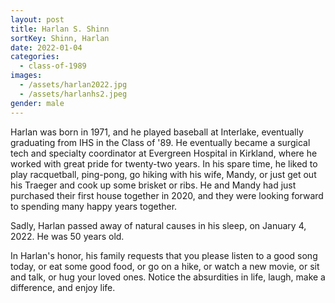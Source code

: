 ```yaml
---
layout: post
title: Harlan S. Shinn
sortKey: Shinn, Harlan
date: 2022-01-04
categories:
  - class-of-1989
images:
  - /assets/harlan2022.jpg
  - /assets/harlanhs2.jpeg
gender: male
---
```


Harlan was born in 1971, and he played baseball at Interlake, eventually graduating from IHS in the Class of '89. He eventually became a surgical tech and specialty coordinator at Evergreen Hospital in Kirkland, where he worked with great pride for twenty-two years. In his spare time, he liked to play racquetball, ping-pong, go hiking with his wife, Mandy, or just get out his Traeger and cook up some brisket or ribs. He and Mandy had just purchased their first house together in 2020, and they were looking forward to spending many happy years together.

Sadly, Harlan passed away of natural causes in his sleep, on January 4, 2022. He was 50 years old.

In Harlan's honor, his family requests that you please listen to a good song today, or eat some good food, or go on a hike, or watch a new movie, or sit and talk, or hug your loved ones. Notice the absurdities in life, laugh, make a difference, and enjoy life.

